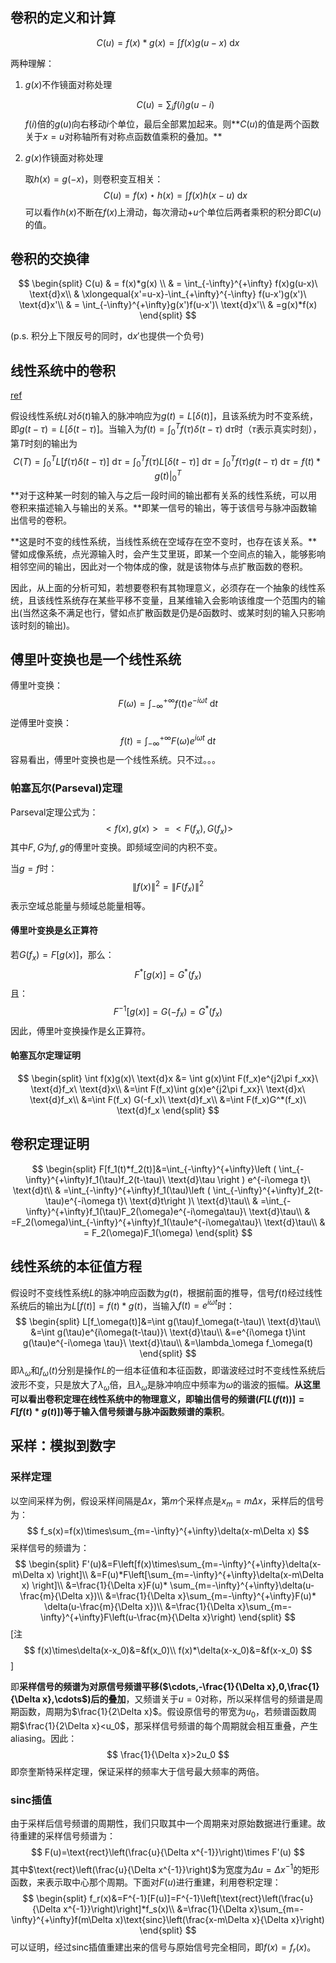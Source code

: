 ## 卷积的定义和计算

$$
C(u)=f(x)*g(x)=\int f(x)g(u-x)\ \text{d} x
$$

两种理解：

1. $g(x)$不作镜面对称处理

   
   $$
   C(u)=\sum_i f(i)g(u-i)
   $$
   $f(i)$倍的$g(u)$向右移动$i$个单位，最后全部累加起来。则**$C(u)$的值是两个函数关于$x=u$对称轴所有对称点函数值乘积的叠加。**

2. $g(x)$作镜面对称处理

   取$h(x)=g(-x)$，则卷积变互相关：
   $$
   C(u)=f(x)\star h(x)=\int f(x)h(x-u)\ \text{d}x
   $$
   可以看作$h(x)$不断在$f(x)$上滑动，每次滑动$+u$个单位后两者乘积的积分即$C(u)$的值。

## 卷积的交换律

$$
\begin{split}
C(u) & = f(x)*g(x) \\
& = \int_{-\infty}^{+\infty} f(x)g(u-x)\ \text{d}x\\
& \xlongequal{x'=u-x}-\int_{+\infty}^{-\infty} f(u-x')g(x')\ \text{d}x'\\
& = \int_{-\infty}^{+\infty}g(x')f(u-x')\ \text{d}x'\\
& =g(x)*f(x)
\end{split}
$$

(p.s. 积分上下限反号的同时，$\text{d}x'$也提供一个负号)

## 线性系统中的卷积

[ref](https://www.zhihu.com/question/22298352)

假设线性系统$L$对$\delta(t)$输入的脉冲响应为$g(t)=L[\delta(t)]$，且该系统为时不变系统，即$g(t-\tau)=L[\delta(t-\tau)]$。当输入为$f(t)=\int_0^T f(\tau)\delta(t-\tau)\ \text{d}\tau$时（$\tau$表示真实时刻），第$T$时刻的输出为
$$
C(T)=\int_0^T L[f(\tau)\delta(t-\tau)]\ \text{d}\tau=\int_0^T f(\tau)L[\delta(t-\tau)]\ \text{d}\tau=\int_0^T f(\tau)g(t-\tau)\ \text{d}\tau=f(t)*g(t)|_{0}^{T}
$$
**对于这种某一时刻的输入与之后一段时间的输出都有关系的线性系统，可以用卷积来描述输入与输出的关系。**即某一信号的输出，等于该信号与脉冲函数输出信号的卷积。

**这是时不变的线性系统，当线性系统在空域存在空不变时，也存在该关系。**譬如成像系统，点光源输入时，会产生艾里斑，即某一个空间点的输入，能够影响相邻空间的输出，因此对一个物体成的像，就是该物体与点扩散函数的卷积。

因此，从上面的分析可知，若想要卷积有其物理意义，必须存在一个抽象的线性系统，且该线性系统存在某些平移不变量，且某维输入会影响该维度一个范围内的输出(当然这条不满足也行，譬如点扩散函数是仍是$\delta$函数时、或某时刻的输入只影响该时刻的输出)。

## 傅里叶变换也是一个线性系统

傅里叶变换：
$$
F(\omega)=\int_{-\infty}^{+\infty} f(t)e^{-i\omega t}\ \text{d}t
$$
逆傅里叶变换：
$$
f(t)=\int_{-\infty}^{+\infty}F(\omega)e^{i\omega t}\ \text{d}t
$$
容易看出，傅里叶变换也是一个线性系统。只不过。。。

### 帕塞瓦尔(Parseval)定理

Parseval定理公式为：
$$
<f(x),g(x)>=<F(f_x),G(f_x)>
$$
其中$F,G$为$f,g$的傅里叶变换。即频域空间的内积不变。

当$g=f$时：
$$
\|f(x)\|^2=\|F(f_x)\|^2
$$
表示空域总能量与频域总能量相等。

#### 傅里叶变换是幺正算符

若$G(f_x)=F[g(x)]$，那么：
$$
F^*[g(x)]=G^*(f_x)
$$
且：
$$
F^{-1}[g(x)]=G(-f_x)=G^*(f_x)
$$
因此，傅里叶变换操作是幺正算符。

#### 帕塞瓦尔定理证明

$$
\begin{split}
\int f(x)g(x)\ \text{d}x &= \int g(x)\int F(f_x)e^{j2\pi f_xx}\ \text{d}f_x\ \text{d}x\\
&=\int F(f_x)\int g(x)e^{j2\pi f_xx}\ \text{d}x\ \text{d}f_x\\
&=\int F(f_x) G(-f_x)\ \text{d}f_x\\
&=\int F(f_x)G^*(f_x)\ \text{d}f_x
\end{split}
$$



## 卷积定理证明

$$
\begin{split}
F[f_1(t)*f_2(t)]&=\int_{-\infty}^{+\infty}\left ( \int_{-\infty}^{+\infty}f_1(\tau)f_2(t-\tau)\ \text{d}\tau \right ) e^{-i\omega t}\ \text{d}t\\
& =\int_{-\infty}^{+\infty}f_1(\tau)\left ( \int_{-\infty}^{+\infty}f_2(t-
\tau)e^{-i\omega t}\ \text{d}t\right )\ \text{d}\tau\\
& =\int_{-\infty}^{+\infty}f_1(\tau)F_2(\omega)e^{-i\omega\tau}\ \text{d}\tau\\
& =F_2(\omega)\int_{-\infty}^{+\infty}f_1(\tau)e^{-i\omega\tau}\ \text{d}\tau\\
& = F_2(\omega)F_1(\omega)
\end{split}
$$

## 线性系统的本征值方程

假设时不变线性系统$L$的脉冲响应函数为$g(t)$，根据前面的推导，信号$f(t)$经过线性系统后的输出为$L[f(t)]=f(t)*g(t)$，当输入$f(t)=e^{i\omega t}$时：
$$
\begin{split}
L[f_\omega(t)]&=\int g(\tau)f_\omega(t-\tau)\ \text{d}\tau\\
&=\int g(\tau)e^{i\omega(t-\tau)}\ \text{d}\tau\\
&=e^{i\omega t}\int g(\tau)e^{-i\omega \tau}\ \text{d}\tau\\
&=\lambda_\omega f_\omega(t)
\end{split}
$$
即$\lambda_\omega$和$f_\omega(t)$分别是操作$L$的一组本征值和本征函数，即谐波经过时不变线性系统后波形不变，只是放大了$\lambda_\omega$倍，且$\lambda_\omega$是脉冲响应中频率为$\omega$的谐波的振幅。**从这里可以看出卷积定理在线性系统中的物理意义，即输出信号的频谱($F[L(f(t))]=F[f(t)*g(t)]$)等于输入信号频谱与脉冲函数频谱的乘积**。

## 采样：模拟到数字

### 采样定理

以空间采样为例，假设采样间隔是$\Delta x$，第$m$个采样点是$x_m=m\Delta x$，采样后的信号为：
$$
f_s(x)=f(x)\times\sum_{m=-\infty}^{+\infty}\delta(x-m\Delta x)
$$
采样信号的频谱为：
$$
\begin{split}
F'(u)&=F\left[f(x)\times\sum_{m=-\infty}^{+\infty}\delta(x-m\Delta x) \right]\\
&=F(u)*F\left[\sum_{m=-\infty}^{+\infty}\delta(x-m\Delta x) \right]\\
&=\frac{1}{\Delta x}F(u)* \sum_{m=-\infty}^{+\infty}\delta(u-\frac{m}{\Delta x})\\
&=\frac{1}{\Delta x}\sum_{m=-\infty}^{+\infty}F(u)* \delta(u-\frac{m}{\Delta x})\\
&=\frac{1}{\Delta x}\sum_{m=-\infty}^{+\infty}F\left(u-\frac{m}{\Delta x}\right)
\end{split}
$$
[注
$$
f(x)\times\delta(x-x_0)&=&f(x_0)\\
f(x)*\delta(x-x_0)&=&f(x-x_0)
$$
]

即**采样信号的频谱为对原信号频谱平移($\cdots,-\frac{1}{\Delta x},0,\frac{1}{\Delta x},\cdots$)后的叠加**，又频谱关于$u=0$对称，所以采样信号的频谱是周期函数，周期为$\frac{1}{2\Delta x}$。假设原信号的带宽为$u_0$，若频谱函数周期$\frac{1}{2\Delta x}<u_0$，那采样信号频谱的每个周期就会相互重叠，产生aliasing。因此：
$$
\frac{1}{\Delta x}>2u_0
$$
即奈奎斯特采样定理，保证采样的频率大于信号最大频率的两倍。

### sinc插值

由于采样后信号频谱的周期性，我们只取其中一个周期来对原始数据进行重建。故待重建的采样信号频谱为：
$$
F(u)=\text{rect}\left(\frac{u}{\Delta x^{-1}}\right)\times F'(u)
$$
其中$\text{rect}\left(\frac{u}{\Delta x^{-1}}\right)$为宽度为$\Delta u=\Delta x^{-1}$的矩形函数，来表示取中心那个周期。下面对$F(u)$进行重建，利用卷积定理：
$$
\begin{split}
f_r(x)&=F^{-1}[F(u)]=F^{-1}\left[\text{rect}\left(\frac{u}{\Delta x^{-1}}\right)\right]*f_s(x)\\
&=\frac{1}{\Delta x}\sum_{m=-\infty}^{+\infty}f(m\Delta x)\text{sinc}\left(\frac{x-m\Delta x}{\Delta x}\right)
\end{split}
$$
可以证明，经过sinc插值重建出来的信号与原始信号完全相同，即$f(x)=f_r(x)$。

